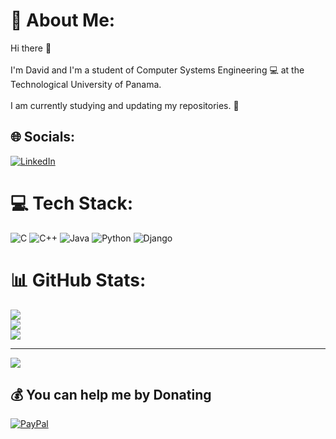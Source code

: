 
# 💫 About Me:
Hi there 👋<br><br>I'm David and I'm a student of Computer Systems Engineering 💻 at the Technological University of Panama.<br><br>I am currently studying and updating my repositories. 🌾


## 🌐 Socials:
[![LinkedIn](https://img.shields.io/badge/LinkedIn-%230077B5.svg?logo=linkedin&logoColor=white)](https://www.linkedin.com/in/david-rodr%C3%ADguez-89733621b/) 

# 💻 Tech Stack:
![C](https://img.shields.io/badge/c-%2300599C.svg?style=flat&logo=c&logoColor=white) ![C++](https://img.shields.io/badge/c++-%2300599C.svg?style=flat&logo=c%2B%2B&logoColor=white) ![Java](https://img.shields.io/badge/java-%23ED8B00.svg?style=flat&logo=java&logoColor=white) ![Python](https://img.shields.io/badge/python-3670A0?style=flat&logo=python&logoColor=ffdd54) ![Django](https://img.shields.io/badge/django-%23092E20.svg?style=flat&logo=django&logoColor=white)
# 📊 GitHub Stats:
![](https://github-readme-stats.vercel.app/api?username=rofer0324&theme=dark&hide_border=true&include_all_commits=false&count_private=false)<br/>
![](https://github-readme-streak-stats.herokuapp.com/?user=rofer0324&theme=dark&hide_border=true)<br/>
![](https://github-readme-stats.vercel.app/api/top-langs/?username=rofer0324&theme=dark&hide_border=true&include_all_commits=false&count_private=false&layout=compact)

---
[![](https://visitcount.itsvg.in/api?id=rofer0324&icon=0&color=0)](https://visitcount.itsvg.in)

  ## 💰 You can help me by Donating
  [![PayPal](https://img.shields.io/badge/PayPal-00457C?style=for-the-badge&logo=paypal&logoColor=white)](https://paypal.me/rofeer?country.x=PA&locale.x=es_XC) 

  <!-- Proudly created with GPRM ( https://gprm.itsvg.in ) -->


   <!-- espacio entre version y version. -->

<!--
### Hi there 👋

### I'm David and I'm a student of Computer Systems Engineering 💻 at the Technological University of Panama.

### I am currently studying and updating my repositories. 🌾


**rofer0324/rofer0324** is a ✨ _special_ ✨ repository because its `README.md` (this file) appears on your GitHub profile.

Here are some ideas to get you started:

- 🔭 I’m currently working on ...
- 🌱 I’m currently learning ...
- 👯 I’m looking to collaborate on ...
- 🤔 I’m looking for help with ...
- 💬 Ask me about ...
- 📫 How to reach me: ...
- 😄 Pronouns: ...
- ⚡ Fun fact: ...
-->
